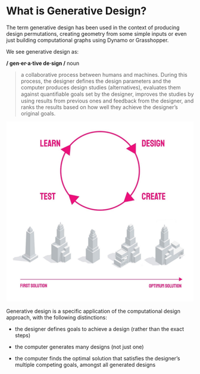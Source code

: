 # What is Generative Design?

The term generative design has been used in the context of producing design permutations, creating geometry from some simple inputs or even just building computational graphs using Dynamo or Grasshopper.

We see generative design as:

**/ gen·er·a·tive de·sign /**
noun 

>a collaborative process between humans and machines. During this process, the designer defines the design parameters and the computer produces design studies (alternatives), evaluates them against quantiﬁable goals set by the designer, improves the studies by using results from previous ones and feedback from the designer, and ranks the results based on how well they achieve the designer’s original goals.


<img src="images/genDes.jpg">

Generative design is a specific application of the computational design approach, with  the following distinctions:

* the designer defines goals to achieve a design (rather than the exact steps)

* the computer generates many designs (not just one)

* the computer finds the optimal solution that satisfies the designer’s multiple competing goals, amongst all generated designs
